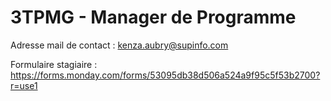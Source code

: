 # 3TPMG - Manager de Programme

Adresse mail de contact : kenza.aubry@supinfo.com

Formulaire stagiaire : https://forms.monday.com/forms/53095db38d506a524a9f95c5f53b2700?r=use1
